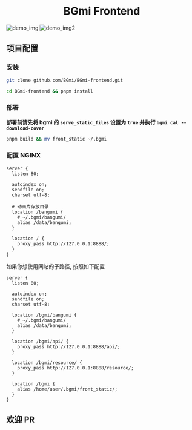 <h1 align="center">BGmi Frontend</h1>

![demo_img](.github/images/example.png)
![demo_img2](.github/images/example2.png)

## 项目配置

### 安装

```bash
git clone github.com/BGmi/BGmi-frontend.git

cd BGmi-frontend && pnpm install
```

### 部署

**部署前请先将 bgmi 的 `serve_static_files` 设置为 `true` 并执行 `bgmi cal --download-cover`**

```bash
pnpm build && mv front_static ~/.bgmi
```

### 配置 NGINX

```nginx
server {
  listen 80;

  autoindex on;
  sendfile on;
  charset utf-8;

  # 动画片存放目录
  location /bangumi {
    # ~/.bgmi/bangumi/
    alias /data/bangumi;
  }

  location / {
    proxy_pass http://127.0.0.1:8888/;
  }
}
```

如果你想使用网站的子路径, 按照如下配置

```nginx
server {
  listen 80;

  autoindex on;
  sendfile on;
  charset utf-8;

  location /bgmi/bangumi {
    # ~/.bgmi/bangumi/
    alias /data/bangumi;
  }

  location /bgmi/api/ {
    proxy_pass http://127.0.0.1:8888/api/;
  }

  location /bgmi/resource/ {
    proxy_pass http://127.0.0.1:8888/resource/;
  }

  location /bgmi {
    alias /home/user/.bgmi/front_static/;
  }
}
```

## 欢迎 PR
